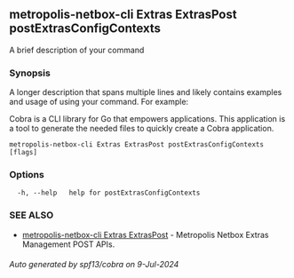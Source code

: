 ## metropolis-netbox-cli Extras ExtrasPost postExtrasConfigContexts

A brief description of your command

### Synopsis

A longer description that spans multiple lines and likely contains examples
and usage of using your command. For example:

Cobra is a CLI library for Go that empowers applications.
This application is a tool to generate the needed files
to quickly create a Cobra application.

```
metropolis-netbox-cli Extras ExtrasPost postExtrasConfigContexts [flags]
```

### Options

```
  -h, --help   help for postExtrasConfigContexts
```

### SEE ALSO

* [metropolis-netbox-cli Extras ExtrasPost]()	 - Metropolis Netbox Extras Management POST APIs.

###### Auto generated by spf13/cobra on 9-Jul-2024
